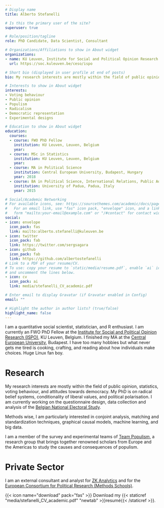 ```yaml
---
# Display name
title: Alberto Stefanelli

# Is this the primary user of the site?
superuser: true

# Role/position/tagline
role: PhD Candidate, Data Scientist, Consultant

# Organizations/Affiliations to show in About widget
organizations:
- name: KU Leuven, Institute for Social and Political Opinion Research (ISPO)
  url: https://soc.kuleuven.be/ceso/ispo

# Short bio (displayed in user profile at end of posts)
bio: My research interests are mostly within the field of public opinion, voting behaviour, and attitudes towards democracy.

# Interests to show in About widget
interests:
- Voting behaviour
- Public opinion
- Populism
- Radicalism
- Democratic representation
- Experimental designs

# Education to show in About widget
education:
  courses:
  - course: FWO PhD Fellow
    institution: KU Leuven, Leuven, Belgium
    year: 
  - course: MSc in Statistics
    institution: KU Leuven, Leuven, Belgium
    year: 
  - course: MA in Political Science
    institution: Central European University, Budapest, Hungary
    year: 2018
  - course: BA in Political Science, International Relations, Public Administration
    institution: University of Padua, Padua, Italy
    year: 2015

# Social/Academic Networking
# For available icons, see: https://sourcethemes.com/academic/docs/page-builder/#icons
#   For an email link, use "fas" icon pack, "envelope" icon, and a link in the
#   form "mailto:your-email@example.com" or "/#contact" for contact widget.
social:
- icon: envelope
  icon_pack: fas
  link: mailto:alberto.stefanelli@kuleuven.be
- icon: twitter
  icon_pack: fab
  link: https://twitter.com/sergsagara
- icon: github
  icon_pack: fab
  link: https://github.com/albertostefanelli
# Link to a PDF of your resume/CV.
# To use: copy your resume to `static/media/resume.pdf`, enable `ai` icons in `params.toml`,
# and uncomment the lines below.
- icon: cv
  icon_pack: ai
  link: media/stefanelli_CV_academic.pdf

# Enter email to display Gravatar (if Gravatar enabled in Config)
email: ""

# Highlight the author in author lists? (true/false)
highlight_name: false
---
```


I am a quantitative social scientist, statistician, and R enthusiast. I am currently an FWO PhD Fellow at the [Institute for Social and Political Opinion Research (ISPO)](https://soc.kuleuven.be/ceso/ispo), KU Leuven, Belgium. I finished my MA at the [ Central European University](https://www.ceu.edu), Budapest. I have too many hobbies but what never gets me tired is cooking, crafting, and reading about how individuals make choices. Huge Linux fan boy. 

# Research

My research interests are mostly within the field of public opinion, statistics, voting behaviour, and attitudes towards democracy. My PhD is on radical belief systems, conditionality of liberal values, and political polarisation. I am currently working on the questionnaire design, data collection and analysis of the [Belgian National Electoral Study](https://soc.kuleuven.be/ceso/ispo/projects/copy_of_the-transformation-of-the-socio-economic-left-2013-right-cleavage). 

Methods wise, I am particularly interested in conjoint analysis, matching and standardization techniques, graphical causal models, machine learning, and big data. 

I am a member of the survey and experimental teams of [Team Populism](http://www.teampopulism.com/), a research group that brings together renowned scholars from Europe and the Americas to study the causes and consequences of populism.

# Private Sector

I am an external consultant and analyst for [ZK Analytics](http://www.zkanalytics.com/) and for the [European Consortium for Political Research (Methods Schools)](https://ecpr.eu/Events/EventTypeDetails.aspx?EventTypeID=5). 

{{< icon name="download" pack="fas" >}} Download my {{< staticref "media/stefanelli_CV_academic.pdf" "newtab" >}}resumé{{< /staticref >}}.
